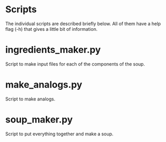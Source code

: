 # Scripts

The individual scripts are described briefly below. All of them have a help flag (-h) that gives a little bit of information.

ingredients_maker.py
====================

Script to make input files for each of the components of the soup.

make_analogs.py
===============

Script to make analogs.

soup_maker.py
=============

Script to put everything together and make a soup.